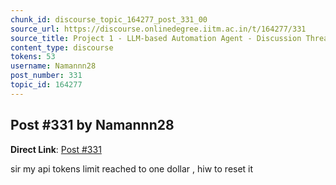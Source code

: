 ```yaml
---
chunk_id: discourse_topic_164277_post_331_00
source_url: https://discourse.onlinedegree.iitm.ac.in/t/164277/331
source_title: Project 1 - LLM-based Automation Agent - Discussion Thread [TDS Jan 2025]
content_type: discourse
tokens: 53
username: Namannn28
post_number: 331
topic_id: 164277
---
```


## Post #331 by Namannn28

**Direct Link**: [Post #331](https://discourse.onlinedegree.iitm.ac.in/t/164277/331)

sir my api tokens limit reached to one dollar , hiw to reset it
